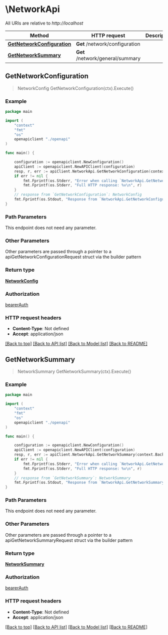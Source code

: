 # \NetworkApi

All URIs are relative to *http://localhost*

Method | HTTP request | Description
------------- | ------------- | -------------
[**GetNetworkConfiguration**](NetworkApi.md#GetNetworkConfiguration) | **Get** /network/configuration | 
[**GetNetworkSummary**](NetworkApi.md#GetNetworkSummary) | **Get** /network/general/summary | 



## GetNetworkConfiguration

> NetworkConfig GetNetworkConfiguration(ctx).Execute()



### Example

```go
package main

import (
    "context"
    "fmt"
    "os"
    openapiclient "./openapi"
)

func main() {

    configuration := openapiclient.NewConfiguration()
    apiClient := openapiclient.NewAPIClient(configuration)
    resp, r, err := apiClient.NetworkApi.GetNetworkConfiguration(context.Background()).Execute()
    if err != nil {
        fmt.Fprintf(os.Stderr, "Error when calling `NetworkApi.GetNetworkConfiguration``: %v\n", err)
        fmt.Fprintf(os.Stderr, "Full HTTP response: %v\n", r)
    }
    // response from `GetNetworkConfiguration`: NetworkConfig
    fmt.Fprintf(os.Stdout, "Response from `NetworkApi.GetNetworkConfiguration`: %v\n", resp)
}
```

### Path Parameters

This endpoint does not need any parameter.

### Other Parameters

Other parameters are passed through a pointer to a apiGetNetworkConfigurationRequest struct via the builder pattern


### Return type

[**NetworkConfig**](NetworkConfig.md)

### Authorization

[bearerAuth](../README.md#bearerAuth)

### HTTP request headers

- **Content-Type**: Not defined
- **Accept**: application/json

[[Back to top]](#) [[Back to API list]](../README.md#documentation-for-api-endpoints)
[[Back to Model list]](../README.md#documentation-for-models)
[[Back to README]](../README.md)


## GetNetworkSummary

> NetworkSummary GetNetworkSummary(ctx).Execute()



### Example

```go
package main

import (
    "context"
    "fmt"
    "os"
    openapiclient "./openapi"
)

func main() {

    configuration := openapiclient.NewConfiguration()
    apiClient := openapiclient.NewAPIClient(configuration)
    resp, r, err := apiClient.NetworkApi.GetNetworkSummary(context.Background()).Execute()
    if err != nil {
        fmt.Fprintf(os.Stderr, "Error when calling `NetworkApi.GetNetworkSummary``: %v\n", err)
        fmt.Fprintf(os.Stderr, "Full HTTP response: %v\n", r)
    }
    // response from `GetNetworkSummary`: NetworkSummary
    fmt.Fprintf(os.Stdout, "Response from `NetworkApi.GetNetworkSummary`: %v\n", resp)
}
```

### Path Parameters

This endpoint does not need any parameter.

### Other Parameters

Other parameters are passed through a pointer to a apiGetNetworkSummaryRequest struct via the builder pattern


### Return type

[**NetworkSummary**](NetworkSummary.md)

### Authorization

[bearerAuth](../README.md#bearerAuth)

### HTTP request headers

- **Content-Type**: Not defined
- **Accept**: application/json

[[Back to top]](#) [[Back to API list]](../README.md#documentation-for-api-endpoints)
[[Back to Model list]](../README.md#documentation-for-models)
[[Back to README]](../README.md)

